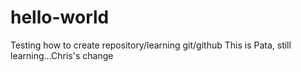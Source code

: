 # hello-world
Testing how to create repository/learning git/github
This is Pata, still learning...Chris's change
